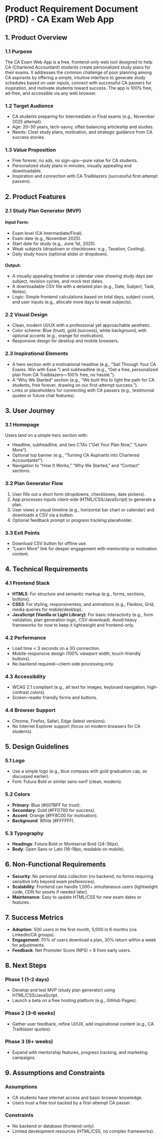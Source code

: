 # Product Requirement Document (PRD) - CA Exam Web App

## 1. Product Overview

### 1.1 Purpose
The CA Exam Web App is a free, frontend-only web tool designed to help CA (Chartered Accountant) students create personalized study plans for their exams. It addresses the common challenge of poor planning among CA aspirants by offering a simple, intuitive interface to generate study schedules based on user inputs, connect with successful CA passers for inspiration, and motivate students toward success. The app is 100% free, ad-free, and accessible via any web browser.

### 1.2 Target Audience
- CA students preparing for Intermediate or Final exams (e.g., November 2025 attempt).
- Age: 20–30 years, tech-savvy, often balancing articleship and studies.
- Needs: Clear study plans, motivation, and strategic guidance from CA success stories.

### 1.3 Value Proposition
- Free forever, no ads, no sign-ups—pure value for CA students.
- Personalized study plans in minutes, visually appealing and downloadable.
- Inspiration and connection with CA Trailblazers (successful first-attempt passers).

## 2. Product Features

### 2.1 Study Plan Generator (MVP)
#### Input Form:
- Exam level (CA Intermediate/Final).
- Exam date (e.g., November 2025).
- Start date for study (e.g., June 1st, 2025).
- Weak subjects (dropdown or checkboxes: e.g., Taxation, Costing).
- Daily study hours (optional slider or dropdown).

#### Output:
- A visually appealing timeline or calendar view showing study days per subject, revision cycles, and mock test dates.
- A downloadable CSV file with a detailed plan (e.g., Date, Subject, Task, Notes).
- Logic: Simple frontend calculations based on total days, subject count, and user inputs (e.g., allocate more days to weak subjects).

### 2.2 Visual Design
- Clean, modern UI/UX with a professional yet approachable aesthetic.
- Color scheme: Blue (trust), gold (success), white background, with optional accents (e.g., orange for motivation).
- Responsive design for desktop and mobile browsers.

### 2.3 Inspirational Elements
- A hero section with a motivational headline (e.g., “Sail Through Your CA Exams. Win with Ease.”) and subheadline (e.g., “Get a free, personalized plan from CA Trailblazers—100% free, no hassle.”).
- A “Why We Started” section (e.g., “We built this to light the path for CA students, free forever, drawing on our first-attempt success.”).
- Links or placeholders for connecting with CA passers (e.g., testimonial quotes or future chat features).

## 3. User Journey

### 3.1 Homepage
Users land on a simple hero section with:
- Headline, subheadline, and two CTAs (“Get Your Plan Now,” “Learn More”).
- Optional top banner (e.g., “Turning CA Aspirants into Chartered Accountants!”).
- Navigation to “How It Works,” “Why We Started,” and “Contact” sections.

### 3.2 Plan Generator Flow
1. User fills out a short form (dropdowns, checkboxes, date pickers).
2. App processes inputs client-side (HTML/CSS/JavaScript) to generate a plan.
3. User views a visual timeline (e.g., horizontal bar chart or calendar) and downloads a CSV via a button.
4. Optional feedback prompt or progress tracking placeholder.

### 3.3 Exit Points
- Download CSV button for offline use.
- “Learn More” link for deeper engagement with mentorship or motivation content.

## 4. Technical Requirements

### 4.1 Frontend Stack
- **HTML5**: For structure and semantic markup (e.g., forms, sections, buttons).
- **CSS3**: For styling, responsiveness, and animations (e.g., Flexbox, Grid, media queries for mobile/desktop).
- **JavaScript (Vanilla or Light Library)**: For basic interactivity (e.g., form validation, plan generation logic, CSV download). Avoid heavy frameworks for now to keep it lightweight and frontend-only.

### 4.2 Performance
- Load time < 3 seconds on a 3G connection.
- Mobile-responsive design (100% viewport width, touch-friendly buttons).
- No backend required—client-side processing only.

### 4.3 Accessibility
- WCAG 2.1 compliant (e.g., alt text for images, keyboard navigation, high-contrast colors).
- Screen-reader friendly forms and buttons.

### 4.4 Browser Support
- Chrome, Firefox, Safari, Edge (latest versions).
- No Internet Explorer support (focus on modern browsers for CA students).

## 5. Design Guidelines

### 5.1 Logo
- Use a simple logo (e.g., blue compass with gold graduation cap, as discussed earlier).
- Font: Futura Bold or similar sans-serif (clean, modern).

### 5.2 Colors
- **Primary**: Blue (#007BFF for trust).
- **Secondary**: Gold (#FFD700 for success).
- **Accent**: Orange (#FF8C00 for motivation).
- **Background**: White (#FFFFFF).

### 5.3 Typography
- **Headings**: Futura Bold or Montserrat Bold (24–36px).
- **Body**: Open Sans or Lato (16–18px, readable on mobile).

## 6. Non-Functional Requirements
- **Security**: No personal data collection (no backend, no forms requiring sensitive info beyond exam preferences).
- **Scalability**: Frontend can handle 1,000+ simultaneous users (lightweight code, CDN for assets if needed later).
- **Maintenance**: Easy to update HTML/CSS for new exam dates or features.

## 7. Success Metrics
- **Adoption**: 500 users in the first month, 5,000 in 6 months (via LinkedIn/CA groups).
- **Engagement**: 70% of users download a plan, 30% return within a week for adjustments.
- **Feedback**: Net Promoter Score (NPS) > 8 from early users.

## 8. Next Steps
### Phase 1 (1–2 days)
- Develop and test MVP (study plan generator) using HTML/CSS/JavaScript.
- Launch a beta on a free hosting platform (e.g., GitHub Pages).

### Phase 2 (3–6 weeks)
- Gather user feedback, refine UI/UX, add inspirational content (e.g., CA Trailblazer quotes).

### Phase 3 (6+ weeks)
- Expand with mentorship features, progress tracking, and marketing campaigns.

## 9. Assumptions and Constraints
### Assumptions
- CA students have internet access and basic browser knowledge.
- Users trust a free tool backed by a first-attempt CA passer.

### Constraints
- No backend or database (frontend-only).
- Limited development resources (HTML/CSS, no complex frameworks).

